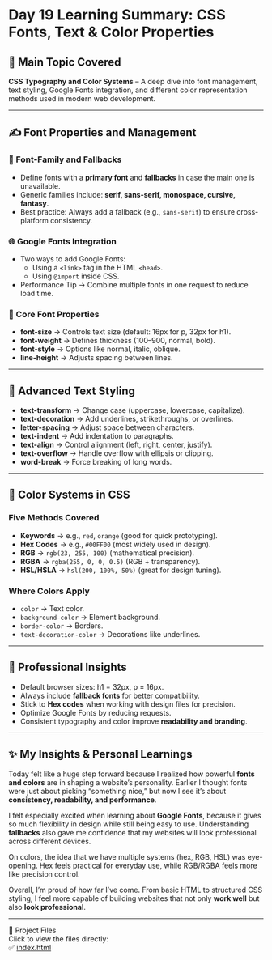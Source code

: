# Day 19 Learning Summary: CSS Fonts, Text & Color Properties  

## 📌 Main Topic Covered  
**CSS Typography and Color Systems** – A deep dive into font management, text styling, Google Fonts integration, and different color representation methods used in modern web development.  

---

## ✍️ Font Properties and Management  

### 📖 Font-Family and Fallbacks  
- Define fonts with a **primary font** and **fallbacks** in case the main one is unavailable.  
- Generic families include: **serif, sans-serif, monospace, cursive, fantasy**.  
- Best practice: Always add a fallback (e.g., `sans-serif`) to ensure cross-platform consistency.  

### 🌐 Google Fonts Integration  
- Two ways to add Google Fonts:  
  - Using a `<link>` tag in the HTML `<head>`.  
  - Using `@import` inside CSS.  
- Performance Tip → Combine multiple fonts in one request to reduce load time.  

### 🔑 Core Font Properties  
- **font-size** → Controls text size (default: 16px for p, 32px for h1).  
- **font-weight** → Defines thickness (100–900, normal, bold).  
- **font-style** → Options like normal, italic, oblique.  
- **line-height** → Adjusts spacing between lines.  

---

## 🎨 Advanced Text Styling  

- **text-transform** → Change case (uppercase, lowercase, capitalize).  
- **text-decoration** → Add underlines, strikethroughs, or overlines.  
- **letter-spacing** → Adjust space between characters.  
- **text-indent** → Add indentation to paragraphs.  
- **text-align** → Control alignment (left, right, center, justify).  
- **text-overflow** → Handle overflow with ellipsis or clipping.  
- **word-break** → Force breaking of long words.  

---

## 🌈 Color Systems in CSS  

### Five Methods Covered  
- **Keywords** → e.g., `red`, `orange` (good for quick prototyping).  
- **Hex Codes** → e.g., `#00FF00` (most widely used in design).  
- **RGB** → `rgb(23, 255, 100)` (mathematical precision).  
- **RGBA** → `rgba(255, 0, 0, 0.5)` (RGB + transparency).  
- **HSL/HSLA** → `hsl(200, 100%, 50%)` (great for design tuning).  

### Where Colors Apply  
- `color` → Text color.  
- `background-color` → Element background.  
- `border-color` → Borders.  
- `text-decoration-color` → Decorations like underlines.  

---

## 🚀 Professional Insights  
- Default browser sizes: h1 = 32px, p = 16px.  
- Always include **fallback fonts** for better compatibility.  
- Stick to **Hex codes** when working with design files for precision.  
- Optimize Google Fonts by reducing requests.  
- Consistent typography and color improve **readability and branding**.  

---

## ✨ My Insights & Personal Learnings  
Today felt like a huge step forward because I realized how powerful **fonts and colors** are in shaping a website’s personality. Earlier I thought fonts were just about picking “something nice,” but now I see it’s about **consistency, readability, and performance**.  

I felt especially excited when learning about **Google Fonts**, because it gives so much flexibility in design while still being easy to use. Understanding **fallbacks** also gave me confidence that my websites will look professional across different devices.  

On colors, the idea that we have multiple systems (hex, RGB, HSL) was eye-opening. Hex feels practical for everyday use, while RGB/RGBA feels more like precision control.  

Overall, I’m proud of how far I’ve come. From basic HTML to structured CSS styling, I feel more capable of building websites that not only **work well** but also **look professional**.  

---

📂 Project Files  
Click to view the files directly:  
✅ [index.html](./index.html)  

